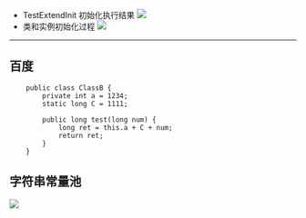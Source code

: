 * TestExtendInit 初始化执行结果 ![](./images/init.png)
* 类和实例初始化过程 ![](./images/类和实例初始化.png)
---
[](www.baidu.com)百度
---
        public class ClassB {
            private int a = 1234;
            static long C = 1111;
        
            public long test(long num) {
                long ret = this.a + C + num;
                return ret;
            }
        }

## 字符串常量池
   ![](./images/str.png)